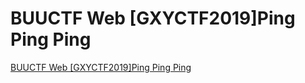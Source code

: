 # BUUCTF Web [GXYCTF2019]Ping Ping Ping
[BUUCTF Web [GXYCTF2019]Ping Ping Ping](https://aiwithcloud.com/2022/09/14/buuctf_web_gxyctf2019ping_ping_ping/)